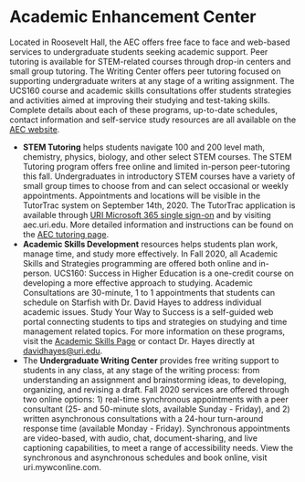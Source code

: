 # Academic Enhancement Center

Located in Roosevelt Hall, the AEC offers free face to face and web-based services to undergraduate students seeking academic support. Peer tutoring is available for STEM-related courses through drop-in centers and small group tutoring. The Writing Center offers peer tutoring focused on supporting undergraduate writers at any stage of a writing assignment. The UCS160 course and academic skills consultations offer students strategies and activities aimed at improving their studying and test-taking skills. Complete details about each of these programs, up-to-date schedules, contact information and self-service study resources are all available on the [AEC website](web.uri.edu/aec).

- **STEM Tutoring** helps students navigate 100 and 200 level math, chemistry, physics, biology, and other select STEM courses. The STEM Tutoring program offers free online and limited in-person peer-tutoring this fall. Undergraduates in introductory STEM courses have a variety of small group times to choose from and can select occasional or weekly appointments. Appointments and locations will be visible in the TutorTrac system on September 14th, 2020. The TutorTrac application is available through [URI Microsoft 365 single sign-on](https://account.activedirectory.windowsazure.com/r#/applications) and by visiting aec.uri.edu. More detailed information and instructions can be found on the [AEC tutoring page](uri.edu/aec/tutoring).
- **Academic Skills Development** resources helps students plan work, manage time, and study more effectively. In Fall 2020, all Academic Skills and Strategies programming are offered both online and in-person. UCS160: Success in Higher Education is a one-credit course on developing a more effective approach to studying. Academic Consultations are 30-minute, 1 to 1 appointments that students can schedule on Starfish with Dr. David Hayes to address individual academic issues. Study Your Way to Success is a self-guided web portal connecting students to tips and strategies on studying and time management related topics. For more information on these programs, visit the [Academic Skills Page](uri.edu/aec/academic-skills)  or contact Dr. Hayes directly at davidhayes@uri.edu.  
- The **Undergraduate Writing Center** provides free writing support to students in any class, at any stage of the writing process: from understanding an assignment and brainstorming ideas, to developing, organizing, and revising a draft. Fall 2020 services are offered through two online options: 1) real-time synchronous appointments with a peer consultant (25- and 50-minute slots, available Sunday - Friday), and 2) written asynchronous consultations with a 24-hour turn-around response time (available Monday - Friday). Synchronous appointments are video-based, with audio, chat, document-sharing, and live captioning capabilities, to meet a range of accessibility needs. View the synchronous and asynchronous schedules and book online, visit uri.mywconline.com.
